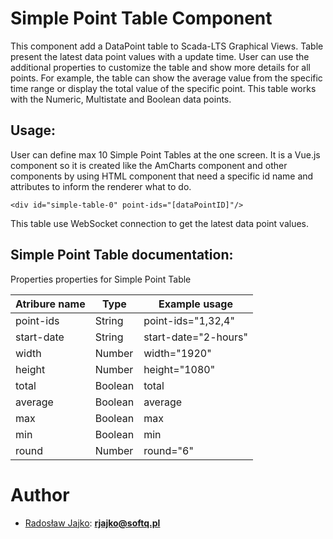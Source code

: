 # Simple Point Table Component

This component add a DataPoint table to Scada-LTS Graphical Views. 
Table present the latest data point values with a update time.
User can use the additional properties to customize the table and
show more details for all points. For example, the table can show 
the average value from the specific time range or display the 
total value of the specific point. This table works with the Numeric,
Multistate and Boolean data points. 

## Usage:

User can define max 10 Simple Point Tables at the one screen.
It is a Vue.js component so it is created like the AmCharts component
and other components by using HTML component that need a specific
id name and attributes to inform the renderer what to do.

```
<div id="simple-table-0" point-ids="[dataPointID]"/>
```

This table use WebSocket connection to get the latest data point values.

## Simple Point Table documentation:

Properties properties for Simple Point Table

| Atribure name | Type | Example usage |
| --- | --- | --- |
| point-ids | String | point-ids="1,32,4" |
| start-date | String | start-date="2-hours" |
| width | Number | width="1920" |
| height | Number | height="1080" |
| total | Boolean | total |
| average | Boolean | average |
| max | Boolean | max |
| min | Boolean | min |
| round | Number | round="6" |

# Author

- [Radosław Jajko](https://github.com/radek2s): **rjajko@softq.pl**
